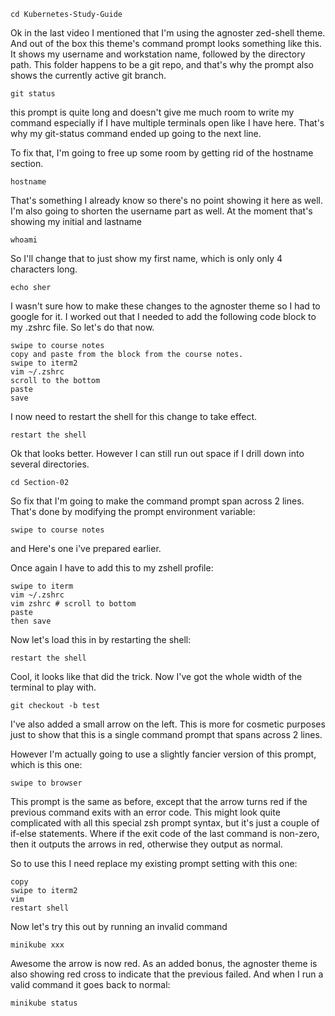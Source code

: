 <make iterm2 fon a bit bigger and split terminal into two vertial terminals>

```
cd Kubernetes-Study-Guide
```


Ok in the last video I mentioned that I'm using the agnoster zed-shell theme. And out of the box this theme's command prompt looks something like this. It shows my username and workstation name, followed by the directory path. This folder happens to be a git repo, and that's why the prompt also shows the currently active git branch.

```
git status
```


this prompt is quite long and doesn't give me much room to write my command especially if I have multiple terminals open like I have here.  That's why my git-status command ended up going to the next line.


To fix that, I'm going to free up some room by getting rid of the hostname section.

```
hostname
```

That's something I already know so there's no point showing it here as well. I'm also going to shorten the username part as well. At the moment that's showing my initial and lastname

```
whoami
```

So I'll change that to just show my first name, which is only only 4 characters long.


```
echo sher
```

I wasn't sure how to make these changes to the agnoster theme so I had to google for it. I worked out that I needed to add the following code block to my .zshrc file. So let's do that now.


```
swipe to course notes
copy and paste from the block from the course notes.
swipe to iterm2
vim ~/.zshrc
scroll to the bottom
paste
save
```

I now need to restart the shell for this change to take effect.


```
restart the shell
```

Ok that looks better. However I can still run out space if I drill down into several directories.

```
cd Section-02
```


So fix that I'm going to make the command prompt span across 2 lines. That's done by modifying the prompt environment variable:

```
swipe to course notes
```

and Here's one i've prepared earlier.


Once again I have to add this to my zshell profile:

```
swipe to iterm
vim ~/.zshrc
vim zshrc # scroll to bottom
paste
then save
```

Now let's load this in by restarting the shell:

```
restart the shell
```

Cool, it looks like that did the trick. Now I've got the whole width of the terminal to play with.

```
git checkout -b test
```

I've also added a small arrow on the left. This is more for cosmetic purposes just to show that this is a single command prompt that spans across 2 lines.



However I'm actually going to use a slightly fancier version of this prompt, which is this one:

```
swipe to browser
```


This prompt is the same as before, except that the arrow turns red if the previous command exits with an error code. This might look quite complicated with all this special zsh prompt syntax, but it's just a couple of if-else statements. Where if the exit code of the last command is non-zero, then it outputs the arrows in red, otherwise they output as normal.


So to use this I need replace my existing prompt setting with this one:

```
copy
swipe to iterm2
vim
restart shell
```

Now let's try this out by running an invalid command



```
minikube xxx
```

Awesome the arrow is now red. As an added bonus, the agnoster theme is also showing red cross to indicate that the previous failed. And when I run a valid command it goes back to normal:

```
minikube status
```





